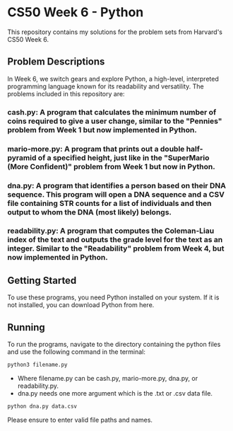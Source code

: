 # CS50 Week 6 - Python
This repository contains my solutions for the problem sets from Harvard's CS50 Week 6.

## Problem Descriptions
In Week 6, we switch gears and explore Python, a high-level, interpreted programming language known for its readability and versatility. The problems included in this repository are:

### cash.py: A program that calculates the minimum number of coins required to give a user change, similar to the "Pennies" problem from Week 1 but now implemented in Python.

### mario-more.py: A program that prints out a double half-pyramid of a specified height, just like in the "SuperMario (More Confident)" problem from Week 1 but now in Python.

### dna.py: A program that identifies a person based on their DNA sequence. This program will open a DNA sequence and a CSV file containing STR counts for a list of individuals and then output to whom the DNA (most likely) belongs.

### readability.py: A program that computes the Coleman-Liau index of the text and outputs the grade level for the text as an integer. Similar to the "Readability" problem from Week 4, but now implemented in Python.

## Getting Started
To use these programs, you need Python installed on your system. If it is not installed, you can download Python from here.

## Running
To run the programs, navigate to the directory containing the python files and use the following command in the terminal:

```sh
python3 filename.py
```

 - Where filename.py can be cash.py, mario-more.py, dna.py, or readability.py. 
 - dna.py needs one more argument which is the .txt or .csv data file. 
```sh
python dna.py data.csv
```

Please ensure to enter valid file paths and names.
